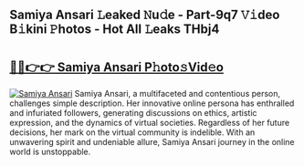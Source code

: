 ## Samiya Ansari 𝙻eaked 𝙽u𝚍e - Part-9q7 𝚅𝚒deo B𝚒kini 𝙿hotos - Hot All 𝙻eaks THbj4

# <h2><a href="http://ld67l92.urlbe.top/?page=Samiya+Ansari">🔗🔗👉👉 Samiya Ansari P𝚑oto𝚜Vid𝚎o</a></h2>

[![Samiya Ansari](https://i.imgur.com/eBuTRDB.gif)](http://ld67l92.urlbe.top/?page=Samiya+Ansari)
Samiya Ansari, a multifaceted and contentious person, challenges simple description. Her innovative online persona has enthralled and infuriated followers, generating discussions on ethics, artistic expression, and the dynamics of virtual societies. Regardless of her future decisions, her mark on the virtual community is indelible. With an unwavering spirit and undeniable allure, Samiya Ansari journey in the online world is unstoppable.
